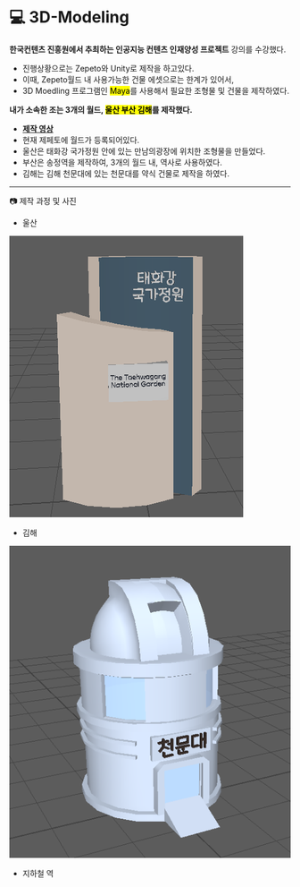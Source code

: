 # :computer: 3D-Modeling
 **한국컨텐츠 진흥원에서 추최하는 </u>인공지능 컨텐츠 인재양성</u> 프로젝트** 강의를 수강했다.
- 진행상황으로는 Zepeto와 Unity로 제작을 하고있다.
- 이때, Zepeto월드 내 사용가능한 건물 에셋으로는 한계가 있어서,
- 3D Moedling 프로그램인 <mark>Maya</mark>를 사용해서 필요한 조형물 및 건물을 제작하였다. 

**내가 소속한 조는 3개의 월드, <mark>울산 부산 김해</mark>를 제작했다.**
- [**제작 영상**](https://youtu.be/UNeIxX8W_rk)
- 현재 제페토에 월드가 등록되어있다.
- 울산은 태화강 국가정원 안에 있는 만남의광장에 위치한 조형물을 만들었다.
- 부산은 송정역을 제작하여, 3개의 월드 내, 역사로 사용하였다.
- 김해는 김해 천문대에 있는 천문대를 약식 건물로 제작을 하였다.

 - - -
:camera: 제작 과정 및 사진
- 울산 

![태화강 국가정원](./Image/Taehaw.PNG)

- 김해 

![김해 천문대](./Image/OBS.PNG)

- 지하철 역

